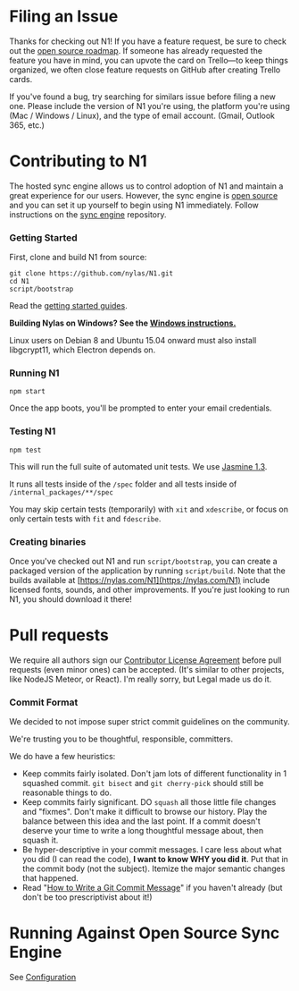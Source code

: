 # Filing an Issue

Thanks for checking out N1! If you have a feature request, be sure to check out the [open source roadmap](http://trello.com/b/hxsqB6vx/n1-open-source-roadmap). If someone has already requested the feature you have in mind, you can upvote the card on Trello—to keep things organized, we often close feature requests on GitHub  after creating Trello cards.

If you've found a bug, try searching for similars issue before filing a new one. Please include the version of N1 you're using, the platform you're using (Mac / Windows / Linux), and the type of email account. (Gmail, Outlook 365, etc.)

# Contributing to N1

The hosted sync engine allows us to control adoption of N1 and maintain a great
experience for our users. However, the sync engine is
[open source](https://github.com/nylas/sync-engine) and you can set it
up yourself to begin using N1 immediately. Follow instructions on the [sync
engine](https://github.com/nylas/sync-engine) repository.

### Getting Started

First, clone and build N1 from source:

    git clone https://github.com/nylas/N1.git
    cd N1
    script/bootstrap

Read the [getting started guides](https://nylas.github.io/N1/getting-started/).

**Building Nylas on Windows? See the [Windows instructions.](https://github.com/nylas/N1/blob/master/docs/Windows.md)**

Linux users on Debian 8 and Ubuntu 15.04 onward must also install libgcrypt11, which Electron depends on.

### Running N1

    npm start

Once the app boots, you'll be prompted to enter your email credentials.


### Testing N1

    npm test

This will run the full suite of automated unit tests. We use [Jasmine 1.3](http://jasmine.github.io/1.3/introduction.html).

It runs all tests inside of the `/spec` folder and all tests inside of
`/internal_packages/**/spec`

You may skip certain tests (temporarily) with `xit` and `xdescribe`, or focus on only certain tests with `fit` and `fdescribe`.

### Creating binaries

Once you've checked out N1 and run `script/bootstrap`, you can create a packaged
version of the application by running `script/build`. Note that the builds
available at [https://nylas.com/N1](https://nylas.com/N1) include licensed
fonts, sounds, and other improvements. If you're just looking to run N1, you
should download it there!


# Pull requests

We require all authors sign our [Contributor License
Agreement](https://www.nylas.com/cla.html) before pull requests (even
minor ones) can be accepted. (It's similar to other projects, like NodeJS
Meteor, or React). I'm really sorry, but Legal made us do it.

### Commit Format

We decided to not impose super strict commit guidelines on the community.

We're trusting you to be thoughtful, responsible, committers.

We do have a few heuristics:

- Keep commits fairly isolated. Don't jam lots of different functionality
  in 1 squashed commit. `git bisect` and `git cherry-pick` should still be
  reasonable things to do.
- Keep commits fairly significant. DO `squash` all those little file
  changes and "fixmes". Don't make it difficult to browse our history.
  Play the balance between this idea and the last point. If a commit
  doesn't deserve your time to write a long thoughtful message about, then
  squash it.
- Be hyper-descriptive in your commit messages. I care less about what
  you did (I can read the code), **I want to know WHY you did it**. Put
  that in the commit body (not the subject). Itemize the major semantic
  changes that happened.
- Read "[How to Write a Git Commit Message](http://chris.beams.io/posts/git-commit/)" if you haven't already (but don't be too prescriptivist about it!)

# Running Against Open Source Sync Engine

See [Configuration](https://github.com/nylas/N1/blob/master/CONFIGURATION.md)
